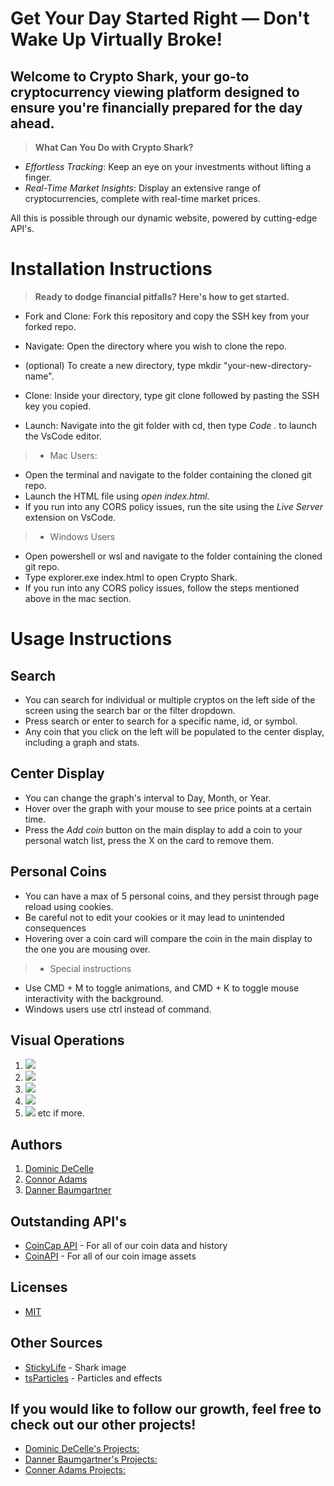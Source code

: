 # **Get Your Day Started Right — Don't Wake Up Virtually Broke!**

## Welcome to Crypto Shark, your go-to cryptocurrency viewing platform designed to ensure you're financially prepared for the day ahead.

> **What Can You Do with Crypto Shark?**

* *Effortless Tracking*: Keep an eye on your investments without lifting a finger.
* *Real-Time Market Insights*: Display an extensive range of cryptocurrencies, complete with real-time market prices.
<!-- * *Social Media Pulse*: Get actionable insights by pulling data from major social media platforms to inform your next purchase. -->

All this is possible through our dynamic website, powered by cutting-edge API's.

# Installation Instructions

> **Ready to dodge financial pitfalls? Here's how to get started.**


* Fork and Clone: Fork this repository and copy the SSH key from your forked repo.

* Navigate: Open the directory where you wish to clone the repo.

* (optional) To create a new directory, type mkdir "your-new-directory-name".

* Clone: Inside your directory, type git clone followed by pasting the SSH key you copied.

* Launch: Navigate into the git folder with cd, then type *Code .* to launch the VsCode editor.

>* Mac Users:
* Open the terminal and navigate to the folder containing the cloned git repo.
* Launch the HTML file using *open index.html*.
* If you run into any CORS policy issues, run the site using the *Live Server* extension on VsCode.

>* Windows Users
* Open powershell or wsl and navigate to the folder containing the cloned git repo.
* Type explorer.exe index.html to open Crypto Shark.
* If you run into any CORS policy issues, follow the steps mentioned above in the mac section.

# Usage Instructions
## Search
* You can search for individual or multiple cryptos on the left side of the screen using the search bar or the filter dropdown.
* Press search or enter to search for a specific name, id, or symbol.
* Any coin that you click on the left will be populated to the center display, including a graph and stats.
## Center Display
* You can change the graph's interval to Day, Month, or Year.
* Hover over the graph with your mouse to see price points at a certain time.
* Press the *Add coin* button on the main display to add a coin to your personal watch list, press the X on the card to remove them.
## Personal Coins
* You can have a max of 5 personal coins, and they persist through page reload using cookies.
* Be careful not to edit your cookies or it may lead to unintended consequences
* Hovering over a coin card will compare the coin in the main display to the one you are mousing over.

>* Special instructions
* Use CMD + M to toggle animations, and CMD + K to toggle mouse interactivity with the background.
* Windows users use ctrl instead of command.



## Visual Operations

1. ![](src/sr1.gif)
2. ![](src/sr2.gif)
3. ![](src/sr3.gif)
4. ![](src/sr4.png)
5. ![](src/sr5.png)
etc if more.



## Authors

1. [Dominic DeCelle](https://www.linkedin.com/in/dominic-decelle-376b02292/)
2. [Connor Adams](https://www.linkedin.com/in/connor-adams-386030b3/) 
3. [Danner Baumgartner](https://www.linkedin.com/in/danner-baumgartner-a2a461254/)


## Outstanding API's
* [CoinCap API](https://docs.coincap.io) - For all of our coin data and history
* [CoinAPI](https://docs.coinapi.io/) - For all of our coin image assets





## **Licenses**

* [MIT](https://github.com/dader34/phase-1-project/blob/main/LICENSE)




## **Other Sources**
* [StickyLife](https://www.stickylife.com/) - Shark image
* [tsParticles](https://particles.js.org/) - Particles and effects

## If you would like to follow our growth, feel free to check out our other projects!
* [Dominic DeCelle's Projects:](https://github.com/irevisionize)
* [Danner Baumgartner's Projects:](https://github.com/dader34)
* [Conner Adams Projects:](https://github.com/ConnorVAdams)

